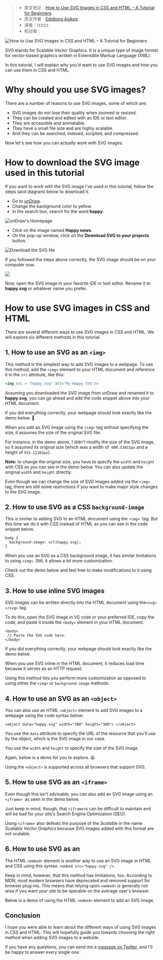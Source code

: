 > -  原文地址：[How to Use SVG Images in CSS and HTML – A Tutorial for Beginners](https://www.freecodecamp.org/news/use-svg-images-in-css-html/)
> -  原文作者：[Edidiong Asikpo](https://www.freecodecamp.org/news/author/edidiong/)
> -  译者：lzzlzz
> -  校对者：

![How to Use SVG Images in CSS and HTML – A Tutorial for Beginners](https://www.freecodecamp.org/news/content/images/size/w2000/2020/11/Screen-Shot-2020-11-15-at-3.59.07-PM.png)

SVG stands for Scalable Vector Graphics. It is a unique type of image format for vector-based graphics written in Extensible Markup Language (XML).

In this tutorial, I will explain why you'd want to use SVG images and how you can use them in CSS and HTML.

# Why should you use SVG images?

There are a number of reasons to use SVG images, some of which are:

-   SVG images do not lose their quality when zoomed or resized.
-   They can be created and edited with an IDE or text editor.
-   They are accessible and animatable.
-   They have a small file size and are highly scalable.
-   And they can be searched, indexed, scripted, and compressed.

Now let's see how you can actually work with SVG images.

# How to download the SVG image used in this tutorial

If you want to work with the SVG image I've used in this tutorial, follow the steps (and diagram) below to download it.

-   Go to [unDraw](https://undraw.co).
-   Change the background color to yellow.
-   In the search box, search for the word **happy**.

![unDraw's Homepage](https://i.imgur.com/ncSY7Rn.png)

-   Click on the image named **Happy news**.
-   On the pop-up window, click on the **Download SVG to your projects** button.

![Download the SVG file](https://i.imgur.com/qGrT73n.png)

If you followed the steps above correctly, the SVG image should be on your computer now.  

![](https://i.imgur.com/3uCGy6B.png)

Now, open the SVG image in your favorite IDE or text editor. Rename it to **happy.svg** or whatever name you prefer.

# How to use SVG images in CSS and HTML

There are several different ways to use SVG images in CSS and HTML. We will explore six different methods in this tutorial.

## 1\. How to use an SVG as an `<img>`

This method is the simplest way to add SVG images to a webpage. To use this method, add the `<img>` element to your HTML document and reference it in the `src` attribute, like this:

```html
<img src = "happy.svg" alt="My Happy SVG"/>
```

Assuming you downloaded the SVG image from unDraw and renamed it to **happy.svg**, you can go ahead and add the code snippet above into your HTML document.

If you did everything correctly, your webpage should look exactly like the demo below. 👀

When you add an SVG image using the `<img>` tag without specifying the size, it assumes the size of the original SVG file.

For instance, in the demo above, I didn't modify the size of the SVG image, so it assumed its original size (which was a width of  `600.53015px` and a height of `915.11162px`).

**Note:** to change the original size, you have to specify the `width` and `height` with CSS as you can see in the demo below. You can also update the original `width` and `height` directly.

Even though we can change the size of SVG images added via the `<img>` tag, there are still some restrictions if you want to make major style changes to the SVG image.

## 2\. How to use SVG as a CSS `background-image`

This is similar to adding SVG to an HTML document using the `<img>`  tag. But this time we do it with CSS instead of HTML as you can see in the code snippet below.

```css=
body {
  background-image: url(happy.svg);
}
```

When you use an SVG as a CSS background image, it has similar limitations to using `<img>`. Still, it allows a bit more customization.

Check out the demo below and feel free to make modifications to it using CSS.

## 3\. How to use inline SVG images

SVG images can be written directly into the HTML document using the`<svg> </svg>` tag.

To do this, open the SVG image in VS code or your preferred IDE, copy the code, and paste it inside the `<body>` element in your HTML document.

```htmlembedded=
<body>
 // Paste the SVG code here.
</body>
```

If you did everything correctly, your webpage should look exactly like the demo below.

When you use SVG inline in the HTML document, it reduces load time because it serves as an HTTP request.

Using this method lets you perform more customization as opposed to using either the `<img>` or `background-image` methods.

## 4\. How to use an SVG as an `<object>`

You can also use an HTML `<object>` element to add SVG images to a webpage using the code syntax below:

```
<object data="happy.svg" width="300" height="300"> </object>
```

You use the `data` attribute to specify the URL of the resource that you'll use by the object, which is the SVG image in our case.

You use the `width` and `height` to specify the size of the SVG image.

Again, below is a demo for you to explore. 😃

Using the `<object>` is supported across all browsers that support SVG.

## 5\. How to use SVG as an `<iframe>`

Even though this isn't advisable, you can also add an SVG image using an `<iframe>`  as seen in the demo below.

Just keep in mind, though, that `<iframe>`s can be difficult to maintain and will be bad for your site's Search Engine Optimization (SEO).

Using `<iframe>` also defeats the purpose of the _Scalable_ in the name _Scalable Vector Graphics_ because SVG images added with this format are not scalable.

## 6\. How to use SVG as an <embed>

The HTML `<embed>` element is another way to use an SVG image in HTML and CSS using this syntax: `<embed src="happy.svg" />`.

Keep in mind, however, that this method has limitations, too. According to MDN, most modern browsers have deprecated and removed support for browser plug-ins. This means that relying upon `<embed>` is generally not wise if you want your site to be operable on the average user's browser.

Below is a demo of using the HTML `<embed>` element to add an SVG image.

## Conclusion

I hope you were able to learn about the different ways of using SVG images in CSS and HTML. This will hopefully guide you towards choosing the right method when adding SVG images to a website.

If you have any questions, you can send me a [message on Twitter](https://twitter.com/Didicodes), and I'll be happy to answer every single one.
